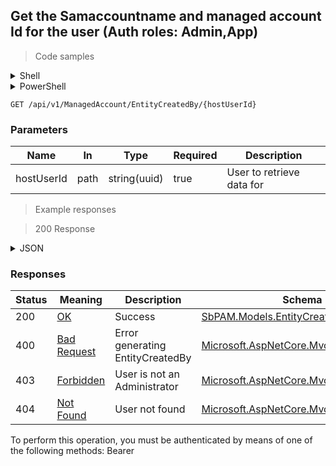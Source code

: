 
## Get the Samaccountname and managed account Id for the user (Auth roles: Admin,App)

<a id="opIdGetEntityCreatedByAsync"></a>

> Code samples

<details><summary>Shell</summary>


```shell
# You can also use wget
curl -X GET /api/v1/ManagedAccount/EntityCreatedBy/{hostUserId} \
  -H 'Accept: application/json' \
  -H 'Authorization: Bearer TOKEN'

```


</details>

<details><summary>PowerShell</summary>


```powershell
# PowerShell example

$NPSUrl = "https://localhost:6500"

$Login = @{
    Login = "User"
    Password = "Password"
}
# Cookie container for multi-factor authentication
$WebSession = New-Object Microsoft.PowerShell.Commands.WebRequestSession
$Token = Invoke-RestMethod -Url "$($NPSUrl)/signinBody" -Method POST -Body (ConvertTo-Json $Login) -WebSession $WebSession -ContentType "application/json"
$Token = Invoke-RestMethod -Url "$($NPSUrl)/signin2fa" -Method Post -Body $MfaCode -Headers @{Authorization = "Bearer $Token"} -WebSession $WebSession -ContentType "application/json"

$Headers = @{
    Authorization = "Bearer $Token"
}
Invoke-RestMethod -Method GET -Url "$($NPSUrl)/api/v1/ManagedAccount/EntityCreatedBy/{hostUserId} -Headers $Headers -ContentType "application/json"
```


</details>

`GET /api/v1/ManagedAccount/EntityCreatedBy/{hostUserId}`

<h3 id="get-the-samaccountname-and-managed-account-id-for-the-user-(auth-roles:-admin,app)-parameters">Parameters</h3>

|Name|In|Type|Required|Description|
|---|---|---|---|---|
|hostUserId|path|string(uuid)|true|User to retrieve data for|

> Example responses

> 200 Response

<details><summary>JSON</summary>


```json
{
  "samaccountname": "string",
  "hostUserId": "f49f66da-8e90-4a2e-90ba-36f4d97bfbe9",
  "managedAccountId": "98c25b84-2c06-4fcd-94c7-306443f45a3d"
}
```


</details>

<h3 id="get-the-samaccountname-and-managed-account-id-for-the-user-(auth-roles:-admin,app)-responses">Responses</h3>

|Status|Meaning|Description|Schema|
|---|---|---|---|
|200|[OK](https://tools.ietf.org/html/rfc7231#section-6.3.1)|Success|[SbPAM.Models.EntityCreatedBy](../Models/sbpam.models.entitycreatedby.md)|
|400|[Bad Request](https://tools.ietf.org/html/rfc7231#section-6.5.1)|Error generating EntityCreatedBy|[Microsoft.AspNetCore.Mvc.ProblemDetails](../Models/microsoft.aspnetcore.mvc.problemdetails.md)|
|403|[Forbidden](https://tools.ietf.org/html/rfc7231#section-6.5.3)|User is not an Administrator|[Microsoft.AspNetCore.Mvc.ProblemDetails](../Models/microsoft.aspnetcore.mvc.problemdetails.md)|
|404|[Not Found](https://tools.ietf.org/html/rfc7231#section-6.5.4)|User not found|[Microsoft.AspNetCore.Mvc.ProblemDetails](../Models/microsoft.aspnetcore.mvc.problemdetails.md)|

<aside class="warning">
To perform this operation, you must be authenticated by means of one of the following methods:
Bearer
</aside>


